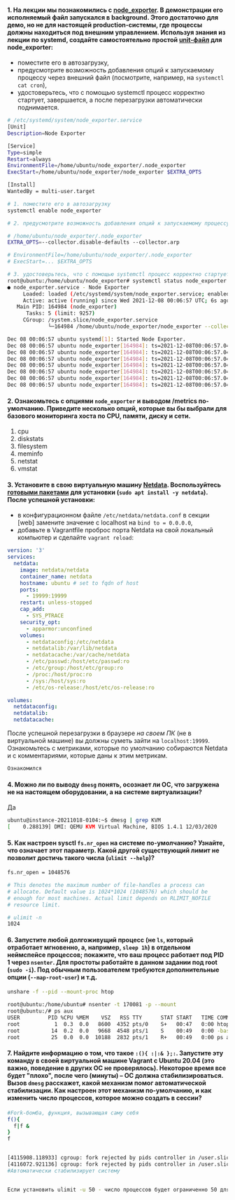 #### 1. На лекции мы познакомились с [node_exporter](https://github.com/prometheus/node_exporter/releases). В демонстрации его исполняемый файл запускался в background. Этого достаточно для демо, но не для настоящей production-системы, где процессы должны находиться под внешним управлением. Используя знания из лекции по systemd, создайте самостоятельно простой [unit-файл](https://www.freedesktop.org/software/systemd/man/systemd.service.html) для node_exporter:
* поместите его в автозагрузку,
* предусмотрите возможность добавления опций к запускаемому процессу через внешний файл (посмотрите, например, на `systemctl cat cron`),
* удостоверьтесь, что с помощью systemctl процесс корректно стартует, завершается, а после перезагрузки автоматически поднимается.

```bash
# /etc/systemd/system/node_exporter.service
[Unit]
Description=Node Exporter

[Service]
Type=simple
Restart=always
EnvironmentFile=/home/ubuntu/node_exporter/.node_exporter
ExecStart=/home/ubuntu/node_exporter/node_exporter $EXTRA_OPTS

[Install]
WantedBy = multi-user.target
```
```bash
# 1. поместите его в автозагрузку
systemctl enable node_exporter

# 2. предусмотрите возможность добавления опций к запускаемому процессу через внешний файл

# /home/ubuntu/node_exporter/.node_exporter
EXTRA_OPTS=--collector.disable-defaults --collector.arp

# EnvironmentFile=/home/ubuntu/node_exporter/.node_exporter
# ExecStart=... $EXTRA_OPTS

# 3. удостоверьтесь, что с помощью systemctl процесс корректно стартует, завершается, а после перезагрузки автоматически поднимается.
root@ubuntu:/home/ubuntu/node_exporter# systemctl status node_exporter
● node_exporter.service - Node Exporter
     Loaded: loaded (/etc/systemd/system/node_exporter.service; enabled; vendor preset: enabled)
     Active: active (running) since Wed 2021-12-08 00:06:57 UTC; 6s ago
   Main PID: 164984 (node_exporter)
      Tasks: 5 (limit: 9257)
     CGroup: /system.slice/node_exporter.service
             └─164984 /home/ubuntu/node_exporter/node_exporter --collector.disable-defaults --collector.arp

Dec 08 00:06:57 ubuntu systemd[1]: Started Node Exporter.
Dec 08 00:06:57 ubuntu node_exporter[164984]: ts=2021-12-08T00:06:57.041Z caller=node_exporter.go:182 level=info msg="Starting node_exporter" version="(version=1.3.1, branch=HEAD, revision=a2321e7b940ddcff26873612bccdf7cd4c42b6b6)"
Dec 08 00:06:57 ubuntu node_exporter[164984]: ts=2021-12-08T00:06:57.041Z caller=node_exporter.go:183 level=info msg="Build context" build_context="(go=go1.17.3, user=root@243aafa5525c, date=20211205-11:10:22)"
Dec 08 00:06:57 ubuntu node_exporter[164984]: ts=2021-12-08T00:06:57.041Z caller=node_exporter.go:185 level=warn msg="Node Exporter is running as root user. This exporter is designed to run as unpriviledged user, root is not required."
Dec 08 00:06:57 ubuntu node_exporter[164984]: ts=2021-12-08T00:06:57.041Z caller=node_exporter.go:108 level=info msg="Enabled collectors"
Dec 08 00:06:57 ubuntu node_exporter[164984]: ts=2021-12-08T00:06:57.042Z caller=node_exporter.go:115 level=info collector=arp
Dec 08 00:06:57 ubuntu node_exporter[164984]: ts=2021-12-08T00:06:57.042Z caller=node_exporter.go:199 level=info msg="Listening on" address=:9100
Dec 08 00:06:57 ubuntu node_exporter[164984]: ts=2021-12-08T00:06:57.042Z caller=tls_config.go:195 level=info msg="TLS is disabled." http2=false

```

#### 2. Ознакомьтесь с опциями `node_exporter` и выводом /metrics по-умолчанию. Приведите несколько опций, которые вы бы выбрали для базового мониторинга хоста по CPU, памяти, диску и сети.
1. cpu
2. diskstats
3. filesystem
4. meminfo
5. netstat
6. vmstat

#### 3. Установите в свою виртуальную машину [Netdata](https://github.com/netdata/netdata). Воспользуйтесь [готовыми пакетами](https://packagecloud.io/netdata/netdata/install) для установки (`sudo apt install -y netdata`). После успешной установки:
* в конфигурационном файле `/etc/netdata/netdata.conf` в секции [web] замените значение с localhost на `bind to = 0.0.0.0`,
* добавьте в Vagrantfile проброс порта Netdata на свой локальный компьютер и сделайте `vagrant reload`:

```yaml
version: '3'
services:
  netdata:
    image: netdata/netdata
    container_name: netdata
    hostname: ubuntu # set to fqdn of host
    ports:
      - 19999:19999
    restart: unless-stopped
    cap_add:
      - SYS_PTRACE
    security_opt:
      - apparmor:unconfined
    volumes:
      - netdataconfig:/etc/netdata
      - netdatalib:/var/lib/netdata
      - netdatacache:/var/cache/netdata
      - /etc/passwd:/host/etc/passwd:ro
      - /etc/group:/host/etc/group:ro
      - /proc:/host/proc:ro
      - /sys:/host/sys:ro
      - /etc/os-release:/host/etc/os-release:ro

volumes:
  netdataconfig:
  netdatalib:
  netdatacache:
```
После успешной перезагрузки в браузере *на своем ПК* (не в виртуальной машине) вы должны суметь зайти на `localhost:19999`. Ознакомьтесь с метриками, которые по умолчанию собираются Netdata и с комментариями, которые даны к этим метрикам.

```markdown
Ознакомился
```

#### 4. Можно ли по выводу `dmesg` понять, осознает ли ОС, что загружена не на настоящем оборудовании, а на системе виртуализации?
Да
```bash
ubuntu@instance-20211018-0104:~$ dmesg | grep KVM
[    0.288139] DMI: QEMU KVM Virtual Machine, BIOS 1.4.1 12/03/2020
```

#### 5. Как настроен sysctl `fs.nr_open` на системе по-умолчанию? Узнайте, что означает этот параметр. Какой другой существующий лимит не позволит достичь такого числа (`ulimit --help`)?
```bash
fs.nr_open = 1048576

# This denotes the maximum number of file-handles a process can
# allocate. Default value is 1024*1024 (1048576) which should be
# enough for most machines. Actual limit depends on RLIMIT_NOFILE
# resource limit.

# ulimit -n
1024
```

#### 6. Запустите любой долгоживущий процесс (не `ls`, который отработает мгновенно, а, например, `sleep 1h`) в отдельном неймспейсе процессов; покажите, что ваш процесс работает под PID 1 через `nsenter`. Для простоты работайте в данном задании под root (`sudo -i`). Под обычным пользователем требуются дополнительные опции (`--map-root-user`) и т.д.
```bash
unshare -f --pid --mount-proc htop
```

```bash
root@ubuntu:/home/ubuntu# nsenter -t 170081 -p --mount
root@ubuntu:/# ps aux
USER         PID %CPU %MEM    VSZ   RSS TTY      STAT START   TIME COMMAND
root           1  0.3  0.0   8600  4352 pts/0    S+   00:47   0:00 htop
root          14  0.2  0.0   9668  4548 pts/1    S    00:49   0:00 -bash
root          25  0.0  0.0  10188  2832 pts/1    R+   00:49   0:00 ps aux

```

#### 7. Найдите информацию о том, что такое `:(){ :|:& };:`. Запустите эту команду в своей виртуальной машине Vagrant с Ubuntu 20.04 (**это важно, поведение в других ОС не проверялось**). Некоторое время все будет "плохо", после чего (минуты) – ОС должна стабилизироваться. Вызов `dmesg` расскажет, какой механизм помог автоматической стабилизации. Как настроен этот механизм по-умолчанию, и как изменить число процессов, которое можно создать в сессии?
```bash
#Fork-бомба, функция, вызывающая саму себя
f(){ 
  f|f &
}
f


[4115908.118933] cgroup: fork rejected by pids controller in /user.slice/user-1000.slice/session-1320.scope
[4116072.921136] cgroup: fork rejected by pids controller in /user.slice/user-1000.slice/session-1327.scope
#Автоматически стабилизирует систему


Если установить ulimit -u 50 - число процессов будет ограниченно 50 для пользоователя. 
```